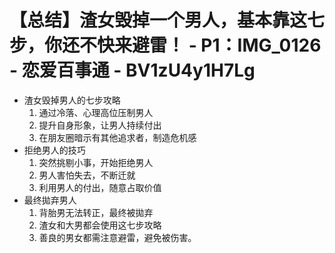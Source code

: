 # 【总结】渣女毁掉一个男人，基本靠这七步，你还不快来避雷！ - P1：IMG_0126 - 恋爱百事通 - BV1zU4y1H7Lg

-   渣女毁掉男人的七步攻略
    1.  通过冷落、心理高位压制男人
    2.  提升自身形象，让男人持续付出
    3.  在朋友圈暗示有其他追求者，制造危机感
-   拒绝男人的技巧
    1.  突然挑剔小事，开始拒绝男人
    2.  男人害怕失去，不断迁就
    3.  利用男人的付出，随意占取价值
-   最终拋弃男人
    1.  背胎男无法转正，最终被拋弃
    2.  渣女和大男都会使用这七步攻略
    3.  善良的男女都需注意避雷，避免被伤害。